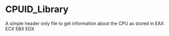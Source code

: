 # CPUID_Library
 A simple header only file to get information about the CPU as stored in EAX ECX EBX EDX
